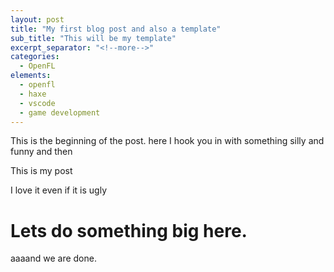 ```yaml
---
layout: post
title: "My first blog post and also a template"
sub_title: "This will be my template"
excerpt_separator: "<!--more-->"
categories:
  - OpenFL
elements:
  - openfl
  - haxe
  - vscode
  - game development
---
```

This is the beginning of the post. here I hook you in with something silly and funny and then

<!--more-->


This is my post

I love it even if it is ugly

# Lets do something big here.

aaaand we are done.